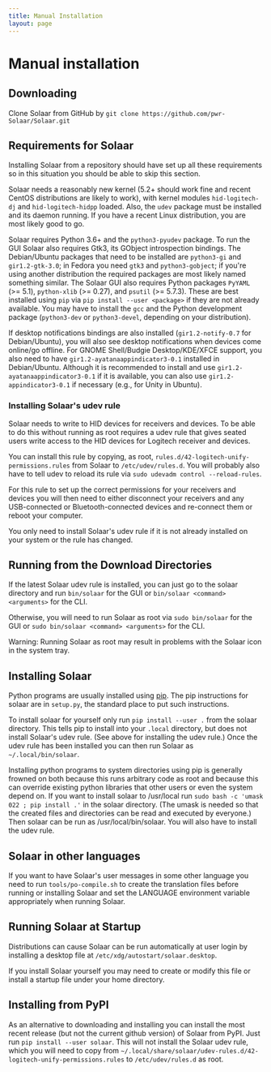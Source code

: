 ```yaml
---
title: Manual Installation
layout: page
---
```


# Manual installation

## Downloading

Clone Solaar from GitHub by `git clone https://github.com/pwr-Solaar/Solaar.git`

## Requirements for Solaar

Installing Solaar from a repository should have set up all these requirements
so in this situation you should be able to skip this section.

Solaar needs a reasonably new kernel (5.2+ should work fine and recent CentOS distributions are likely to work),
with kernel modules `hid-logitech-dj`
and `hid-logitech-hidpp` loaded. Also, the `udev` package must be installed
and its daemon running. If you have a recent Linux distribution, you are
most likely good to go.

Solaar requires Python 3.6+
and the `python3-pyudev` package.
To run the GUI Solaar also requires Gtk3, its GObject
introspection bindings.
The Debian/Ubuntu packages that need to be installed are
`python3-gi` and `gir1.2-gtk-3.0`;
in Fedora you need `gtk3` and `python3-gobject`;
if you're using another
distribution the required packages are most likely named something similar.
The Solaar GUI also requires Python packages
`PyYAML` (>= 5.1), `python-xlib` (>= 0.27), and `psutil` (>= 5.7.3).
These are best installed using `pip` via `pip install --user <package>`
if they are not already available.
You may have to install the `gcc` and the Python development package (`python3-dev` or `python3-devel`,
depending on your distribution).

If desktop notifications bindings are also installed
(`gir1.2-notify-0.7` for Debian/Ubuntu),
you will also see desktop notifications when devices come online/go offline.
For GNOME Shell/Budgie Desktop/KDE/XFCE support, you also need to have
`gir1.2-ayatanaappindicator3-0.1` installed in Debian/Ubuntu. Although it is
recommended to install and use `gir1.2-ayatanaappindicator3-0.1` if it is
available, you can also use `gir1.2-appindicator3-0.1` if necessary (e.g.,
for Unity in Ubuntu).

### Installing Solaar's udev rule

Solaar needs to write to HID devices for receivers and devices.
To be able to do this without running as root requires a udev rule
that gives seated users write access to the HID devices for Logitech receiver and devices.

You can install this rule by copying, as root,
`rules.d/42-logitech-unify-permissions.rules` from Solaar to
`/etc/udev/rules.d`.
You will probably also have to tell udev to reload its rule via
`sudo udevadm control --reload-rules`.

For this rule to set up the correct permissions for your receivers and devices
you will then need to either disconnect your receivers and
any USB-connected or Bluetooth-connected devices and
re-connect them or reboot your computer.

You only need to install Solaar's udev rule if it is not already installed
on your system or the rule has changed.

## Running from the Download Directories

If the latest Solaar udev rule is installed,
you can just go to the solaar directory and run `bin/solaar` for the GUI
or `bin/solaar <command> <arguments>` for the CLI.

Otherwise, you will need to run Solaar as root via
`sudo bin/solaar` for the GUI
or `sudo bin/solaar <command> <arguments>` for the CLI.

Warning: Running Solaar as root may result in problems with the Solaar icon in the system tray.

## Installing Solaar

Python programs are usually installed using [pip][pip].
The pip instructions for solaar are in `setup.py`, the standard place to put such instructions.

To install solaar for yourself only run `pip install --user .` from the solaar directory.
This tells pip to install into your `.local` directory, but does not install Solaar's udev rule.
(See above for installing the udev rule.)
Once the udev rule has been installed you can then run Solaar as `~/.local/bin/solaar`.

Installing python programs to system directories using pip is generally frowned on both
because this runs arbitrary code as root and because this can override existing python libraries
that other users or even the system depend on. If you want to install solaar to /usr/local run
`sudo bash -c 'umask 022 ; pip install .'` in the solaar directory.
(The umask is needed so that the created files and directories can be read and executed by everyone.)
Then solaar can be run as /usr/local/bin/solaar.
You will also have to install the udev rule.

[pip]: https://en.wikipedia.org/wiki/Pip_(package_manager)

## Solaar in other languages

If you want to have Solaar's user messages in some other language you need to run
`tools/po-compile.sh` to create the translation files before running or installing Solaar
and set the LANGUAGE environment variable appropriately when running Solaar.

## Running Solaar at Startup

Distributions can cause Solaar can be run automatically at user login by installing a desktop file at
`/etc/xdg/autostart/solaar.desktop`.

If you install Solaar yourself you may need to create or modify this file or install a startup file under your home directory.

## Installing from PyPI

As an alternative to downloading and installing you can install the most recent release
(but not the current github version) of Solaar from PyPI.
Just run `pip install --user solaar`.
This will not install the Solaar udev rule, which you will need to copy from
`~/.local/share/solaar/udev-rules.d/42-logitech-unify-permissions.rules`
to `/etc/udev/rules.d` as root.
